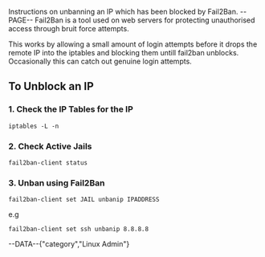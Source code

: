 Instructions on unbanning an IP which has been blocked by Fail2Ban.
--PAGE--
Fail2Ban is a tool used on web servers for protecting unauthorised access through bruit force attempts.

This works by allowing a small amount of login attempts before it drops the remote IP into the iptables and blocking them untill fail2ban unblocks. Occasionally this can catch out genuine login attempts.

## To Unblock an IP

### 1. Check the IP Tables for the IP

    iptables -L -n


### 2. Check Active Jails

    fail2ban-client status

### 3. Unban using Fail2Ban

    fail2ban-client set JAIL unbanip IPADDRESS

e.g

    fail2ban-client set ssh unbanip 8.8.8.8

--DATA--{"category","Linux Admin"}
